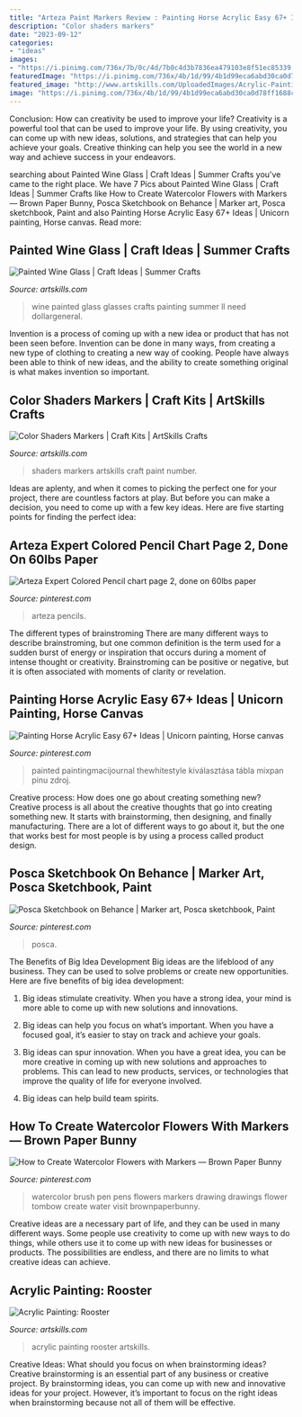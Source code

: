 ```yaml
---
title: "Arteza Paint Markers Review : Painting Horse Acrylic Easy 67+ Ideas"
description: "Color shaders markers"
date: "2023-09-12"
categories:
- "ideas"
images:
- "https://i.pinimg.com/736x/7b/0c/4d/7b0c4d3b7836ea479103e8f51ec85339.jpg"
featuredImage: "https://i.pinimg.com/736x/4b/1d/99/4b1d99eca6abd30ca0d78ff1688c76aa.jpg"
featured_image: "http://www.artskills.com/UploadedImages/Acrylic-Painting-Rooster/Header_rooster.jpg"
image: "https://i.pinimg.com/736x/4b/1d/99/4b1d99eca6abd30ca0d78ff1688c76aa.jpg"
---
```



Conclusion: How can creativity be used to improve your life?
Creativity is a powerful tool that can be used to improve your life. By using creativity, you can come up with new ideas, solutions, and strategies that can help you achieve your goals. Creative thinking can help you see the world in a new way and achieve success in your endeavors.

	

		
searching about Painted Wine Glass | Craft Ideas | Summer Crafts you've came to the right place. We have 7 Pics about Painted Wine Glass | Craft Ideas | Summer Crafts like How to Create Watercolor Flowers with Markers — Brown Paper Bunny, Posca Sketchbook on Behance | Marker art, Posca sketchbook, Paint and also Painting Horse Acrylic Easy 67+ Ideas | Unicorn painting, Horse canvas. Read more:
		
    
## Painted Wine Glass | Craft Ideas | Summer Crafts

<img loading=lazy src="https://www.artskills.com/UploadedImages/Project-Ideas/Painted-Wine-Glasses/DG_WineGlass_FINAL.jpg" onerror="this.onerror=null;this.src='https://tse2.mm.bing.net/th?id=OIP.D5Ltdyhq6LzZy7xhlSLXcAHaEs&amp;pid=15.1';" alt="Painted Wine Glass | Craft Ideas | Summer Crafts">

_Source: artskills.com_

>wine painted glass glasses crafts painting summer ll need dollargeneral. 

	

Invention is a process of coming up with a new idea or product that has not been seen before. Invention can be done in many ways, from creating a new type of clothing to creating a new way of cooking. People have always been able to think of new ideas, and the ability to create something original is what makes invention so important.

    
## Color Shaders Markers | Craft Kits | ArtSkills Crafts

<img loading=lazy src="http://www.artskills.com/UploadedPosterImages/PosterProducts/Zoom/PA2740_ColorShadersMarkers_front.jpg" onerror="this.onerror=null;this.src='https://tse1.mm.bing.net/th?id=OIP.lraIfz3ELG7RTNTa6zWiKwHaHa&amp;pid=15.1';" alt="Color Shaders Markers | Craft Kits | ArtSkills Crafts">

_Source: artskills.com_

>shaders markers artskills craft paint number. 

	

Ideas are aplenty, and when it comes to picking the perfect one for your project, there are countless factors at play. But before you can make a decision, you need to come up with a few key ideas. Here are five starting points for finding the perfect idea:

    
## Arteza Expert Colored Pencil Chart Page 2, Done On 60lbs Paper

<img loading=lazy src="https://i.pinimg.com/736x/4b/1d/99/4b1d99eca6abd30ca0d78ff1688c76aa.jpg" onerror="this.onerror=null;this.src='https://tse1.mm.bing.net/th?id=OIP.RHHl-tN-C9oCoPCdhTQ-cgHaJ3&amp;pid=15.1';" alt="Arteza Expert Colored Pencil chart page 2, done on 60lbs paper">

_Source: pinterest.com_

>arteza pencils. 

	

The different types of brainstroming
There are many different ways to describe brainstroming, but one common definition is the term used for a sudden burst of energy or inspiration that occurs during a moment of intense thought or creativity. Brainstroming can be positive or negative, but it is often associated with moments of clarity or revelation.

    
## Painting Horse Acrylic Easy 67+ Ideas | Unicorn Painting, Horse Canvas

<img loading=lazy src="https://i.pinimg.com/736x/17/b1/38/17b138d488458627fbb96c153cf317a3.jpg" onerror="this.onerror=null;this.src='https://tse3.mm.bing.net/th?id=OIP.juQfXHKWiwirc4McQWx8aAAAAA&amp;pid=15.1';" alt="Painting Horse Acrylic Easy 67+ Ideas | Unicorn painting, Horse canvas">

_Source: pinterest.com_

>painted paintingmacijournal thewhitestyle kiválasztása tábla mixpan pinu zdroj. 

	

Creative process: How does one go about creating something new?
Creative process is all about the creative thoughts that go into creating something new. It starts with brainstorming, then designing, and finally manufacturing. There are a lot of different ways to go about it, but the one that works best for most people is by using a process called product design.

    
## Posca Sketchbook On Behance | Marker Art, Posca Sketchbook, Paint

<img loading=lazy src="https://i.pinimg.com/736x/8c/5a/bc/8c5abc3a265b931c3e94091ffb2c6520.jpg" onerror="this.onerror=null;this.src='https://tse2.mm.bing.net/th?id=OIP.xRST_Wku_gFrGi54Xo1o5QHaHa&amp;pid=15.1';" alt="Posca Sketchbook on Behance | Marker art, Posca sketchbook, Paint">

_Source: pinterest.com_

>posca. 

	

The Benefits of Big Idea Development
Big ideas are the lifeblood of any business. They can be used to solve problems or create new opportunities. Here are five benefits of big idea development:
1. Big ideas stimulate creativity. When you have a strong idea, your mind is more able to come up with new solutions and innovations.

2. Big ideas can help you focus on what’s important. When you have a focused goal, it’s easier to stay on track and achieve your goals.

3. Big ideas can spur innovation. When you have a great idea, you can be more creative in coming up with new solutions and approaches to problems. This can lead to new products, services, or technologies that improve the quality of life for everyone involved.

4. Big ideas can help build team spirits.

    
## How To Create Watercolor Flowers With Markers — Brown Paper Bunny

<img loading=lazy src="https://i.pinimg.com/736x/7b/0c/4d/7b0c4d3b7836ea479103e8f51ec85339.jpg" onerror="this.onerror=null;this.src='https://tse1.mm.bing.net/th?id=OIP.gJckBXBx2ulbaM80a4aO6AHaHa&amp;pid=15.1';" alt="How to Create Watercolor Flowers with Markers — Brown Paper Bunny">

_Source: pinterest.com_

>watercolor brush pen pens flowers markers drawing drawings flower tombow create water visit brownpaperbunny. 

	

Creative ideas are a necessary part of life, and they can be used in many different ways. Some people use creativity to come up with new ways to do things, while others use it to come up with new ideas for businesses or products. The possibilities are endless, and there are no limits to what creative ideas can achieve.

    
## Acrylic Painting: Rooster

<img loading=lazy src="http://www.artskills.com/UploadedImages/Acrylic-Painting-Rooster/Header_rooster.jpg" onerror="this.onerror=null;this.src='https://tse2.mm.bing.net/th?id=OIP.HnoSjOFRdlJVRGorNmzvvAHaJQ&amp;pid=15.1';" alt="Acrylic Painting: Rooster">

_Source: artskills.com_

>acrylic painting rooster artskills. 

	

Creative Ideas: What should you focus on when brainstorming ideas?
Creative brainstorming is an essential part of any business or creative project. By brainstorming ideas, you can come up with new and innovative ideas for your project. However, it’s important to focus on the right ideas when brainstorming because not all of them will be effective.


